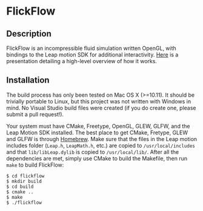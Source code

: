 # FlickFlow

## Description

FlickFlow is an incompressible fluid simulation written OpenGL, with bindings to the Leap motion SDK for additional interactivity. [Here](https://docs.google.com/presentation/d/1Ha1kNUi-22188_0rZ7o7jt-xS9Eb8eh20hNoLjJnnEQ) is a presentation detailing a high-level overview of how it works.

## Installation

The build process has only been tested on Mac OS X (>=10.11). It should be trivially portable to Linux, but this project was not written with Windows in mind. No Visual Studio build files were created (if you do create one, please submit a pull request!).

Your system must have CMake, Freetype, OpenGL, GLEW, GLFW, and the Leap Motion SDK installed. The best place to get CMake, Fretype, GLEW and GLFW is through [Homebrew](http://brew.sh/). Make sure that the files in the Leap motion includes folder (`Leap.h`, `LeapMath.h`, etc.) are copied to `/usr/local/includes` and that `lib/libLeap.dylib` is copied to `/usr/local/lib/`. After all the dependencies are met, simply use CMake to build the Makefile, then run `make` to build FlickFlow:

```
$ cd flickflow
$ mkdir build
$ cd build
$ cmake ..
$ make
$ ./flickflow
```

